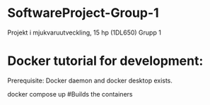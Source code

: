 
# SoftwareProject-Group-1
Projekt i mjukvaruutveckling, 15 hp (1DL650) Grupp 1


# Docker tutorial for development: 
Prerequisite: Docker daemon and docker desktop exists. 

docker compose up #Builds the containers